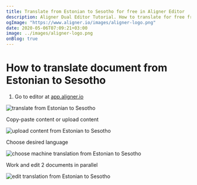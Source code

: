 ```yaml
---
title: Translate from Estonian to Sesotho for free in Aligner Editor
description: Aligner Dual Editor Tutorial. How to translate for free from Estonian to Sesotho. Aligner is multilingual document management platform. 
ogImage: "https://www.aligner.io/images/aligner-logo.png"
date: 2020-05-06T07:09:21+03:00
image: ../images/aligner-logo.png
onBlog: true
---
```


# How to translate document from Estonian to Sesotho

1. Go to editor at [app.aligner.io](https://app.aligner.io "Aligner App web page")

![translate from Estonian to Sesotho](../aligner-blank-editor.png "translate from Estonian to Sesotho")

Copy-paste content or upload content

![upload content from Estonian to Sesotho](../aligner-uploaded-document.png "upload content from Estonian to Sesotho")

Choose desired language

![choose machine translation from Estonian to Sesotho](../aligner-language-dropdown.png "choose machine translation from Estonian to Sesotho")

Work and edit 2 documents in parallel

![edit translation from Estonian to Sesotho](../aligner-double-sitded-editor.png "edit translation from Estonian to Sesotho")


